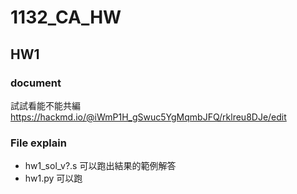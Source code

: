 # 1132_CA_HW
## HW1

### document

試試看能不能共編
https://hackmd.io/@iWmP1H_gSwuc5YgMqmbJFQ/rklreu8DJe/edit


### File explain
* hw1_sol_v?.s  可以跑出結果的範例解答
* hw1.py 可以跑